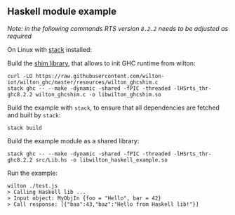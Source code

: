 Haskell module example
----------------------

*Note: in the following commands RTS version `8.2.2` needs to be adjusted as required*

On Linux with [stack](https://docs.haskellstack.org/en/stable/README/) installed:

Build the [shim library](https://github.com/wilton-iot/wilton_ghc/blob/master/resources/wilton_ghcshim.c),
that allows to init GHC runtime from wilton:

    curl -LO https://raw.githubusercontent.com/wilton-iot/wilton_ghc/master/resources/wilton_ghcshim.c
    stack ghc -- --make -dynamic -shared -fPIC -threaded -lHSrts_thr-ghc8.2.2 wilton_ghcshim.c -o libwilton_ghcshim.so

Build the example with `stack`, to ensure that all dependencies are fetched and built by `stack`:

    stack build

Build the example module as a shared library:

    stack ghc -- --make -dynamic -shared -fPIC -threaded -lHSrts_thr-ghc8.2.2 src/Lib.hs -o libwilton_haskell_example.so

Run the example:

    wilton ./test.js
    > Calling Haskell lib ...
    > Input object: MyObjIn {foo = "Hello", bar = 42}
    > Call response: [{"baa":43,"baz":"Hello from Haskell lib!"}]
